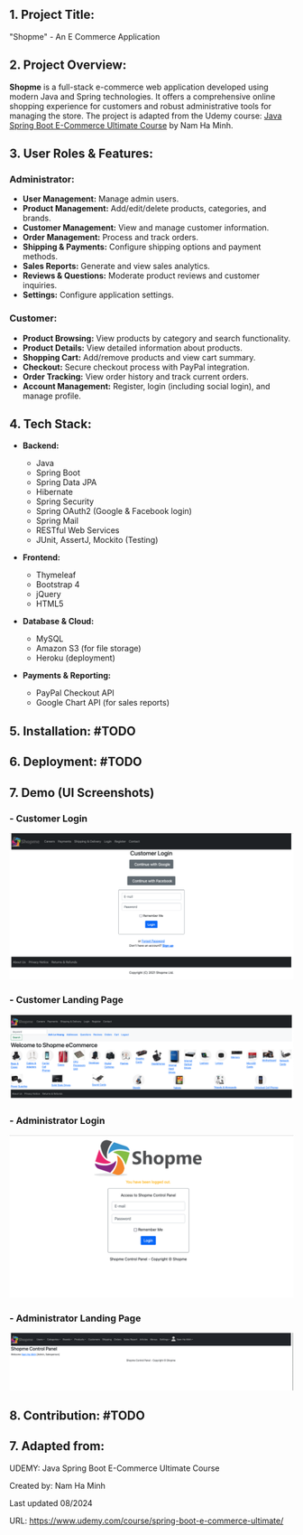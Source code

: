 ## 1. Project Title:

"Shopme" - An E Commerce Application

## 2. Project Overview: 

**Shopme** is a full-stack e-commerce web application developed using modern Java and Spring technologies. It offers a comprehensive online shopping experience for customers and robust administrative tools for managing the store. The project is adapted from the Udemy course: [Java Spring Boot E-Commerce Ultimate Course](https://www.udemy.com/course/spring-boot-e-commerce-ultimate/) by Nam Ha Minh.

## 3. User Roles & Features:

### Administrator:

* **User Management:** Manage admin users.
* **Product Management:** Add/edit/delete products, categories, and brands.
* **Customer Management:** View and manage customer information.
* **Order Management:** Process and track orders.
* **Shipping & Payments:** Configure shipping options and payment methods.
* **Sales Reports:** Generate and view sales analytics.
* **Reviews & Questions:** Moderate product reviews and customer inquiries.
* **Settings:** Configure application settings.

### Customer:

* **Product Browsing:** View products by category and search functionality.
* **Product Details:** View detailed information about products.
* **Shopping Cart:** Add/remove products and view cart summary.
* **Checkout:** Secure checkout process with PayPal integration.
* **Order Tracking:** View order history and track current orders.
* **Account Management:** Register, login (including social login), and manage profile.

## 4. Tech Stack: 

* **Backend:**

  * Java
  * Spring Boot
  * Spring Data JPA
  * Hibernate
  * Spring Security
  * Spring OAuth2 (Google & Facebook login)
  * Spring Mail
  * RESTful Web Services
  * JUnit, AssertJ, Mockito (Testing)

* **Frontend:**

  * Thymeleaf
  * Bootstrap 4
  * jQuery
  * HTML5

* **Database & Cloud:**

  * MySQL
  * Amazon S3 (for file storage)
  * Heroku (deployment)

* **Payments & Reporting:**

  * PayPal Checkout API
  * Google Chart API (for sales reports)
  
## 5. Installation: #TODO

## 6. Deployment: #TODO

## 7. Demo (UI Screenshots)

### - Customer Login

![Image](app_images/customer_login.png)

### - Customer Landing Page 

![Image](app_images/customer_landing_page.png)

### - Administrator Login 

![Image](app_images/admin_login.png)

### - Administrator Landing Page

![Image](app_images/admin_landing_page.png)

## 8. Contribution: #TODO

## 7. Adapted from: 

UDEMY: Java Spring Boot E-Commerce Ultimate Course

Created by: Nam Ha Minh

Last updated 08/2024

URL: https://www.udemy.com/course/spring-boot-e-commerce-ultimate/
